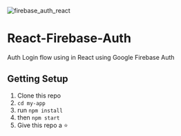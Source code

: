 
![firebase_auth_react](https://user-images.githubusercontent.com/74829200/142777143-0a101467-8a0d-41c3-8d7e-cc1fc60fa9ff.jpg)

# React-Firebase-Auth
Auth Login flow using in React using Google Firebase Auth

## Getting Setup
1. Clone this repo
2. `cd my-app`
3. run `npm install`
4. then `npm start`
5. Give this repo a ⭐️ 
